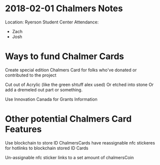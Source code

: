 # 2018-02-01 Chalmers Notes

Location: Ryerson Student Center
Attendance:
* Zach
* Josh

# Ways to fund Chalmer Cards
Create special edition Chalmers Card for folks who've donated or contributed to the project

Cut out of Acrylic (like the green shtuff alex used)
  Or etched into stone
  Or add a dremeled out part or something.

Use Innovation Canada for Grants Information

# Other potential Chalmers Card Features
Use blockchain to store ID
ChalmersCards have reassignable nfc stickeres for hotlinks to blockchain stored ID Cards

Un-assignable nfc sticker links to a set amount of chalmersCoin
